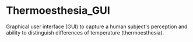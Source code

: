 # Thermoesthesia_GUI
Graphical user interface (GUI) to capture a human subject's perception and ability to distinguish differences of temperature (thermoesthesia).
